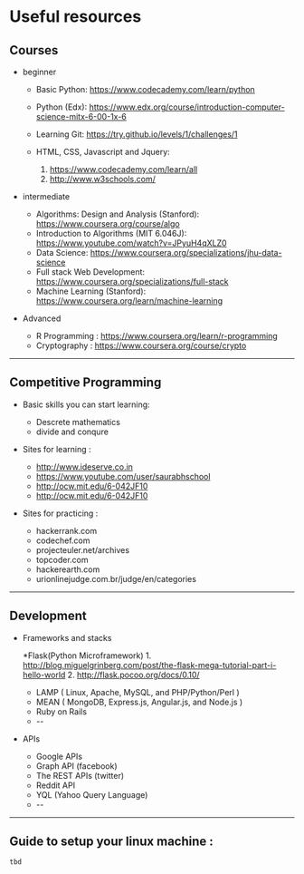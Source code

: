 # Useful resources



## Courses

  * beginner
  
      * Basic Python: https://www.codecademy.com/learn/python
      * Python (Edx): https://www.edx.org/course/introduction-computer-science-mitx-6-00-1x-6
      * Learning Git: https://try.github.io/levels/1/challenges/1
      * HTML, CSS, Javascript and Jquery: 
 
          1. https://www.codecademy.com/learn/all
          2. http://www.w3schools.com/

  * intermediate
  
      * Algorithms: Design and Analysis (Stanford): https://www.coursera.org/course/algo
      * Introduction to Algorithms (MIT 6.046J): https://www.youtube.com/watch?v=JPyuH4qXLZ0
      * Data Science: https://www.coursera.org/specializations/jhu-data-science
      * Full stack Web Development: https://www.coursera.org/specializations/full-stack
      * Machine Learning (Stanford): https://www.coursera.org/learn/machine-learning
      
  * Advanced
      
      * R Programming : https://www.coursera.org/learn/r-programming
      * Cryptography : https://www.coursera.org/course/crypto
       
---------------

## Competitive Programming

  * Basic skills you can start learning:
    * Descrete mathematics 
    * divide and conqure
  
  * Sites for learning :
      * http://www.ideserve.co.in
      * https://www.youtube.com/user/saurabhschool
      * http://ocw.mit.edu/6-042JF10
      * http://ocw.mit.edu/6-042JF10
  
  * Sites for practicing :
      * hackerrank.com
      * codechef.com
      * projecteuler.net/archives
      * topcoder.com
      * hackerearth.com
      * urionlinejudge.com.br/judge/en/categories

---------------

## Development

  * Frameworks and stacks 

      *Flask(Python Microframework) 
           1. http://blog.miguelgrinberg.com/post/the-flask-mega-tutorial-part-i-hello-world
           2. http://flask.pocoo.org/docs/0.10/
      * LAMP ( Linux, Apache, MySQL, and PHP/Python/Perl )
      * MEAN ( MongoDB, Express.js, Angular.js, and Node.js )
      * Ruby on Rails
      * --
    
  * APIs
      * Google APIs
      * Graph API (facebook)
      * The REST APIs (twitter)
      * Reddit API
      * YQL (Yahoo Query Language) 
      * --

 
---------------

## Guide to setup your linux machine :
    tbd
    
    
